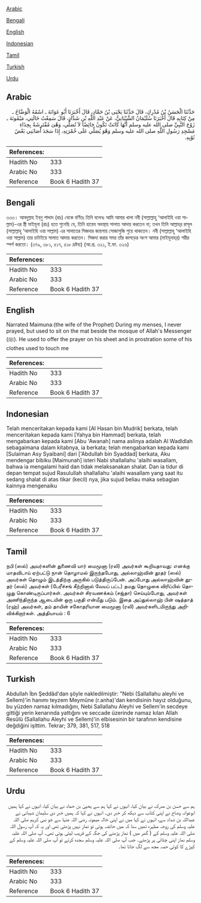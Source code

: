 [Arabic](#arabic)

[Bengali](#bengali)

[English](#english)

[Indonesian](#indonesian)

[Tamil](#tamil)

[Turkish](#turkish)

[Urdu](#urdu)

## Arabic


<div dir="rtl" lang="ar" style={{fontSize:'larger',backgroundColor:'#f8f9fa',padding:20}}>
حَدَّثَنَا الْحَسَنُ بْنُ مُدْرِكٍ، قَالَ حَدَّثَنَا يَحْيَى بْنُ حَمَّادٍ، قَالَ أَخْبَرَنَا أَبُو عَوَانَةَ ـ اسْمُهُ الْوَضَّاحُ ـ مِنْ كِتَابِهِ قَالَ أَخْبَرَنَا سُلَيْمَانُ الشَّيْبَانِيُّ، عَنْ عَبْدِ اللَّهِ بْنِ شَدَّادٍ، قَالَ سَمِعْتُ خَالَتِي، مَيْمُونَةَ ـ زَوْجَ النَّبِيِّ صلى الله عليه وسلم أَنَّهَا كَانَتْ تَكُونُ حَائِضًا لاَ تُصَلِّي، وَهْىَ مُفْتَرِشَةٌ بِحِذَاءِ مَسْجِدِ رَسُولِ اللَّهِ صلى الله عليه وسلم وَهْوَ يُصَلِّي عَلَى خُمْرَتِهِ، إِذَا سَجَدَ أَصَابَنِي بَعْضُ ثَوْبِهِ‏.‏
</div>
<div style={{backgroundColor:'#f8f9fa',padding:20, marginBottom: 10}}><table> <thead> <tr> <th>References:</th> <th></th> </tr> </thead> <tbody><tr><td>Hadith No</td><td>333</td></tr><tr><td>Arabic No</td><td>333</td></tr><tr><td>Reference</td><td>Book 6 Hadith 37</td></tr></tbody></table></div>

## Bengali


<div dir="ltr" lang="bn" style={{fontSize:'larger',backgroundColor:'#f8f9fa',padding:20}}>
৩৩৩। আবদুল্লাহ ইব্‌নু শাদ্দাদ (রাঃ) থেকে বর্ণিতঃ তিনি বলেনঃ আমি আমার খালা নবী (সাল্লাল্লাহু ‘আলাইহি ওয়া সাল্লাম)-এর স্ত্রী মাইমূনা (রাঃ) হতে শুনেছি যে, তিনি হায়েয অবস্থায় সালাত আদায় করতেন না; তখন তিনি আল্লাহ্‌র রাসূল (সাল্লাল্লাহু ‘আলাইহি ওয়া সাল্লাম) এর সালাতের সিজদার জায়গায় সোজাসুজি শুয়ে থাকতেন। নবী (সাল্লাল্লাহু ‘আলাইহি ওয়া সাল্লাম) তার চাটাইয়ে সালাত আদায় করতেন। সিজদা করার সময় তাঁর কাপড়ের অংশ আমার (মাইমূনাহ্‌র) শরীর স্পর্শ করতো। (৩৭৯, ৩৮১, ৫১৭, ৫১৮ দ্রষ্টব্য) (আ.প্র. ৩২১, ই.ফা. ৩২৬)
</div>
<div style={{backgroundColor:'#f8f9fa',padding:20, marginBottom: 10}}><table> <thead> <tr> <th>References:</th> <th></th> </tr> </thead> <tbody><tr><td>Hadith No</td><td>333</td></tr><tr><td>Arabic No</td><td>333</td></tr><tr><td>Reference</td><td>Book 6 Hadith 37</td></tr></tbody></table></div>

## English


<div dir="ltr" lang="en" style={{fontSize:'larger',backgroundColor:'#f8f9fa',padding:20}}>
Narrated Maimuna:(the wife of the Prophet) During my menses, I never prayed, but used to sit on the mat beside the mosque of Allah's Messenger (ﷺ). He used to offer the prayer on his sheet and in prostration some of his clothes used to touch me
</div>
<div style={{backgroundColor:'#f8f9fa',padding:20, marginBottom: 10}}><table> <thead> <tr> <th>References:</th> <th></th> </tr> </thead> <tbody><tr><td>Hadith No</td><td>333</td></tr><tr><td>Arabic No</td><td>333</td></tr><tr><td>Reference</td><td>Book 6 Hadith 37</td></tr></tbody></table></div>

## Indonesian


<div dir="ltr" lang="id" style={{fontSize:'larger',backgroundColor:'#f8f9fa',padding:20}}>
Telah menceritakan kepada kami [Al Hasan bin Mudrik] berkata, telah menceritakan kepada kami [Yahya bin Hammad] berkata, telah mengabarkan kepada kami [Abu 'Awanah] nama aslinya adalah Al Wadldlah sebagaimana dalam kitabnya, ia berkata; telah mengabarkan kepada kami [Sulaiman Asy Syaibani] dari ['Abdullah bin Syaddad] berkata, Aku mendengar bibiku [Maimunah] isteri Nabi shallallahu 'alaihi wasallam, bahwa ia mengalami haid dan tidak melaksanakan shalat. Dan ia tidur di depan tempat sujud Rasulullah shallallahu 'alaihi wasallam yang saat itu sedang shalat di atas tikar (kecil) nya, jika sujud beliau maka sebagian kainnya mengenaiku
</div>
<div style={{backgroundColor:'#f8f9fa',padding:20, marginBottom: 10}}><table> <thead> <tr> <th>References:</th> <th></th> </tr> </thead> <tbody><tr><td>Hadith No</td><td>333</td></tr><tr><td>Arabic No</td><td>333</td></tr><tr><td>Reference</td><td>Book 6 Hadith 37</td></tr></tbody></table></div>

## Tamil


<div dir="ltr" lang="ta" style={{fontSize:'larger',backgroundColor:'#f8f9fa',padding:20}}>
நபி (ஸல்) அவர்களின் துணைவி யார் மைமூனா (ரலி) அவர்கள் கூறியதாவது: எனக்கு மாதவிடாய் ஏற்பட்டு நான் தொழாமல் இருந்தபோது, அல்லாஹ்வின் தூதர் (ஸல்) அவர்கள் தொழும் இடத்திற்கு அருகில் படுத்திருப்பேன். அப்போது அல்லாஹ்வின் தூதர் (ஸல்) அவர்கள் (பேரீச்சங் கீற்றினால் வேயப் பட்ட) தமது தொழுகை விரிப்பில் தொழுது கொண்டிருப்பார்கள். அவர்கள் சிரவணக்கம் (சஜ்தா) செய்யும்போது, அவர்கள் அணிந்திருந்த ஆடையின் ஒரு பகுதி என்மீது படும். இதை அப்துல்லாஹ் பின் ஷத்தாத் (ரஹ்) அவர்கள், தம் தாயின் சகோதரியான மைமூனா (ரலி) அவர்களிடமிருந்து அறிவிக்கிறார்கள். அத்தியாயம் : 6
</div>
<div style={{backgroundColor:'#f8f9fa',padding:20, marginBottom: 10}}><table> <thead> <tr> <th>References:</th> <th></th> </tr> </thead> <tbody><tr><td>Hadith No</td><td>333</td></tr><tr><td>Arabic No</td><td>333</td></tr><tr><td>Reference</td><td>Book 6 Hadith 37</td></tr></tbody></table></div>

## Turkish


<div dir="ltr" lang="tr" style={{fontSize:'larger',backgroundColor:'#f8f9fa',padding:20}}>
Abdullah İbn Şeddâd'dan şöyle nakledilmiştir: "Nebi (Sallallahu aleyhi ve Sellem)'in hanımı teyzem Meymûne (r.anha)'dan kendisinin hayız olduğunu, bu yüzden namaz kılmadığını, Nebi Sallallahu Aleyhi ve Sellem'in secdeye gittiği yerin kenarında yattığını ve seccade üzerinde namaz kılan Allah Resûlü (Sallallahu Aleyhi ve Sellem)'in elbisesinin bir tarafının kendisine değdiğini işittim. Tekrar; 379, 381, 517, 518
</div>
<div style={{backgroundColor:'#f8f9fa',padding:20, marginBottom: 10}}><table> <thead> <tr> <th>References:</th> <th></th> </tr> </thead> <tbody><tr><td>Hadith No</td><td>333</td></tr><tr><td>Arabic No</td><td>333</td></tr><tr><td>Reference</td><td>Book 6 Hadith 37</td></tr></tbody></table></div>

## Urdu


<div dir="rtl" lang="ur" style={{fontSize:'larger',backgroundColor:'#f8f9fa',padding:20}}>
ہم سے حسن بن مدرک نے بیان کیا، انہوں نے کہا ہم سے یحییٰ بن حماد نے بیان کیا، انہوں نے کہا ہمیں ابوعوانہ وضاح نے اپنی کتاب سے دیکھ کر خبر دی۔ انہوں نے کہا کہ ہمیں خبر دی سلیمان شیبانی نے عبداللہ بن شداد سے، انہوں نے کہا میں نے اپنی خالہ میمونہ رضی اللہ عنہا سے جو نبی کریم صلی اللہ علیہ وسلم کی زوجہ مطہرہ تھیں سنا کہ میں حائضہ ہوتی تو نماز نہیں پڑھتی تھی اور یہ کہ آپ رسول اللہ صلی اللہ علیہ وسلم کے ( گھر میں ) نماز پڑھنے کی جگہ کے قریب لیٹی ہوتی تھی۔ آپ صلی اللہ علیہ وسلم نماز اپنی چٹائی پر پڑھتے۔ جب آپ صلی اللہ علیہ وسلم سجدہ کرتے تو آپ صلی اللہ علیہ وسلم کے کپڑے کا کوئی حصہ مجھ سے لگ جاتا تھا۔
</div>
<div style={{backgroundColor:'#f8f9fa',padding:20, marginBottom: 10}}><table> <thead> <tr> <th>References:</th> <th></th> </tr> </thead> <tbody><tr><td>Hadith No</td><td>333</td></tr><tr><td>Arabic No</td><td>333</td></tr><tr><td>Reference</td><td>Book 6 Hadith 37</td></tr></tbody></table></div>